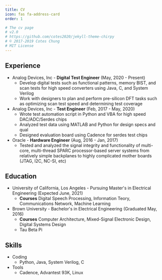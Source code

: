 ```yaml
---
title: CV
icon: fas fa-address-card
order: 1

# The cv page
# v2.0
# https://github.com/cotes2020/jekyll-theme-chirpy
# © 2017-2019 Cotes Chung
# MIT License
---
```


## Experience
- Analog Devices, Inc - **Digital Test Engineer** (May, 2020 - Present) 
  - Develop digital tests such as functional patterns, memory BIST, and scan tests for high speed converters using Java, C, and System Verilog
  - Work with designers to plan and perform pre-silicon DFT tasks such as optimizing scan test speed and determining test coverage
- Analog Devices, Inc - **Test Engineer** (Feb, 2017 - May, 2020)
  - Wrote test automation script in Python and VBA for high speed DAC/ADC/Serdes chips
  - Analyzed test data using MATLAB and Python for design specs and qual
  - Designed evaluation board using Cadence for serdes test chips
- Oracle - **Hardware Engineer** (Aug, 2016 - Jan, 2017) 
  - Tested and analyzed the signal integrity and functionality of multi-core, multi-thread SPARC processor-based server systems from relatively simple backplanes to highly complicated mother boards (JTAG, I2C, NC-SI, etc)

## Education
- University of California, Los Angeles - Pursuing Master's in Electrical Engineering (Expected June, 2021)
  - **Courses** Digital Speech Processing, Information Teory, Communications Network, Machine Learning
- Brown University - Bachelor's in Electrical Engineering (Graduated May, 2016)
  - **Courses** Computer Architecture, Mixed-Signal Electronic Design, Digital Systems Design
  - Tau Beta Pi 
  
## Skills
- Coding
  - Python, Java, System Verilog, C
- Tools 
  - Cadence, Advantest 93K, Linux 
